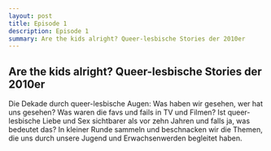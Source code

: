 ```yaml
---
layout: post
title: Episode 1
description: Episode 1
summary: Are the kids alright? Queer-lesbische Stories der 2010er
---
```


## Are the kids alright? Queer-lesbische Stories der 2010er

<script class="podigee-podcast-player" src="https://cdn.podigee.com/podcast-player/javascripts/podigee-podcast-player.js" data-configuration="https://thelesbiangaze.podigee.io/1-are-the-kids-alright/embed?context=external"></script>

Die Dekade durch queer-lesbische Augen: Was haben wir gesehen, wer hat uns gesehen? Was waren die favs und fails in TV und Filmen? Ist queer-lesbische Liebe und Sex sichtbarer als vor zehn Jahren und falls ja, was bedeutet das? In kleiner Runde sammeln und beschnacken wir die Themen, die uns durch unsere Jugend und Erwachsenwerden begleitet haben.